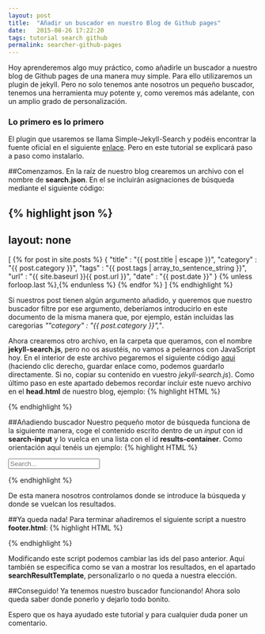 ```yaml
---
layout: post
title:  "Añadir un buscador en nuestro Blog de Github pages"
date:   2015-08-26 17:22:20
tags: tutorial search github
permalink: searcher-github-pages
---
```


Hoy aprenderemos algo muy práctico, como añadirle un buscador a nuestro blog de Github pages de una manera muy simple. Para ello utilizaremos un plugin de jekyll. Pero no solo tenemos ante nosotros un pequeño buscador, tenemos una herramienta muy potente y, como veremos más adelante, con un amplio grado de personalización.

### Lo primero es lo primero

El plugin que usaremos se llama Simple-Jekyll-Search y podéis encontrar la fuente oficial en el siguiente [enlace][SJS]. Pero en este tutorial se explicará paso a paso como instalarlo.

##Comenzamos.
En la raíz de nuestro blog crearemos un archivo con el nombre de **search.json**. En el se incluirán asignaciones de búsqueda mediante el siguiente código:

{% highlight json %}
---
layout: none
---
[
  {% for post in site.posts %}
    {
      "title"    : "{{ post.title | escape }}",
      "category" : "{{ post.category }}",
      "tags"     : "{{ post.tags | array_to_sentence_string }}",
      "url"      : "{{ site.baseurl }}{{ post.url }}",
      "date"     : "{{ post.date }}"
    } {% unless forloop.last %},{% endunless %}
  {% endfor %}
]
{% endhighlight %}

Si nuestros post tienen algún argumento añadido, y queremos que nuestro buscador filtre por ese argumento, deberíamos introducirlo en este documento de la misma manera que, por ejemplo, están incluidas las caregorias *""category" : "{{ post.category }}","*.

Ahora crearemos otro archivo, en la carpeta que queramos, con el nombre **jekyll-search.js**, pero no os asustéis, no vamos a pelearnos con JavaScript hoy. En el interior de este archivo pegaremos el siguiente código [aqui][jese] (haciendo clic derecho, guardar enlace como, podemos guardarlo directamente. Si no, copiar su contenido en vuestro *jekyll-search.js*).
Como último paso en este apartado debemos recordar incluir este nuevo archivo en el **head.html** de nuestro blog, ejemplo:
{% highlight HTML %}
<script type="text/javascript" src="{{ "/js/jekyll-search.js" | prepend: site.baseurl }}"></script>
{% endhighlight %}

##Añadiendo buscador
Nuestro pequeño motor de búsqueda funciona de la siguiente manera, coge el contenido escrito dentro de un *input* con id **search-input** y lo vuelca en una lista con el id **results-container**. Como orientación aquí tenéis un ejemplo:
{% highlight HTML %}
<div>
  <input id="search-input" type="text" placeholder="Search...">
  <ul id="results-container"></ul>
</div>
{% endhighlight %}

De esta manera nosotros controlamos donde se introduce la búsqueda y donde se vuelcan los resultados.

##Ya queda nada!
Para terminar añadiremos el siguiente script a nuestro **footer.html**:
{% highlight HTML %}
<script type="text/javascript">
    SimpleJekyllSearch({
      searchInput: document.getElementById('search-input'),
      resultsContainer: document.getElementById('results-container'),
      json: 'search.json',
      searchResultTemplate: '<li><a href="{url}" title="{desc}">{title}</a></li>',
      noResultsText: 'No se han encontrado resultados.',
      limit: 10,
      fuzzy: false,
      exclude: ['Welcome']
    })
</script>
{% endhighlight %}

Modificando este script podemos cambiar las ids del paso anterior. Aquí también se especifica como se van a mostrar los resultados, en el apartado **searchResultTemplate**, personalizarlo o no queda a nuestra elección.

##Conseguido!
Ya tenemos nuestro buscador funcionando! Ahora solo queda saber donde ponerlo y dejarlo todo bonito.

Espero que os haya ayudado este tutorial y para cualquier duda poner un comentario.



[SJS]:   http://www.jekyll-plugins.com/plugins/simple-jekyll-search/
[jese]:   https://github.com/vmunozre/vmunozre.github.io/blob/master/dist/jekyll-search.js
